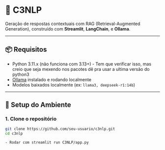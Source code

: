 # 🧠 C3NLP
Geração de respostas contextuais com RAG (Retrieval-Augmented Generation), construído com **Streamlit**, **LangChain**, e **Ollama**.

---

## 📦 Requisitos

- Python 3.11.x (não funciona com 3.13+) - Tem que verificar isso, mas creio que seja mexendo nos pacotes dê pra usar a ultima versão do python3
- [Ollama](https://ollama.com/) instalado e rodando localmente
- Modelos baixados localmente (ex: `llama3, deepseek-r1:14b`)

---

## 🚀 Setup do Ambiente

### 1. Clone o repositório

```bash
git clone https://github.com/seu-usuario/c3nlp.git
cd c3nlp

- Rodar com streamlit run C3NLP/app.py

